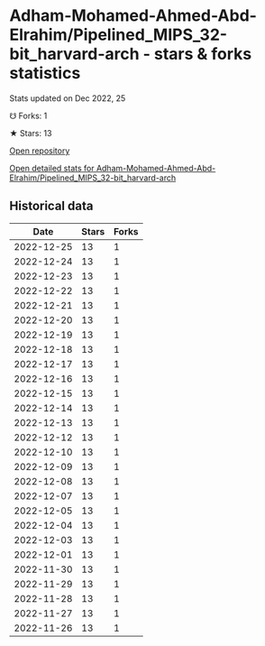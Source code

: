 # Adham-Mohamed-Ahmed-Abd-Elrahim/Pipelined_MIPS_32-bit_harvard-arch - stars & forks statistics

Stats updated on Dec 2022, 25

☋ Forks: 1

★ Stars: 13

[Open repository](https://github.com/Adham-Mohamed-Ahmed-Abd-Elrahim/Pipelined_MIPS_32-bit_harvard-arch)

[Open detailed stats for Adham-Mohamed-Ahmed-Abd-Elrahim/Pipelined_MIPS_32-bit_harvard-arch](https://reviewgithub.com/rep/Adham-Mohamed-Ahmed-Abd-Elrahim/Pipelined_MIPS_32-bit_harvard-arch)

## Historical data
| Date | Stars | Forks |
|------|-------|-------|
| 2022-12-25 | 13 | 1 | 
| 2022-12-24 | 13 | 1 | 
| 2022-12-23 | 13 | 1 | 
| 2022-12-22 | 13 | 1 | 
| 2022-12-21 | 13 | 1 | 
| 2022-12-20 | 13 | 1 | 
| 2022-12-19 | 13 | 1 | 
| 2022-12-18 | 13 | 1 | 
| 2022-12-17 | 13 | 1 | 
| 2022-12-16 | 13 | 1 | 
| 2022-12-15 | 13 | 1 | 
| 2022-12-14 | 13 | 1 | 
| 2022-12-13 | 13 | 1 | 
| 2022-12-12 | 13 | 1 | 
| 2022-12-10 | 13 | 1 | 
| 2022-12-09 | 13 | 1 | 
| 2022-12-08 | 13 | 1 | 
| 2022-12-07 | 13 | 1 | 
| 2022-12-05 | 13 | 1 | 
| 2022-12-04 | 13 | 1 | 
| 2022-12-03 | 13 | 1 | 
| 2022-12-01 | 13 | 1 | 
| 2022-11-30 | 13 | 1 | 
| 2022-11-29 | 13 | 1 | 
| 2022-11-28 | 13 | 1 | 
| 2022-11-27 | 13 | 1 | 
| 2022-11-26 | 13 | 1 | 

